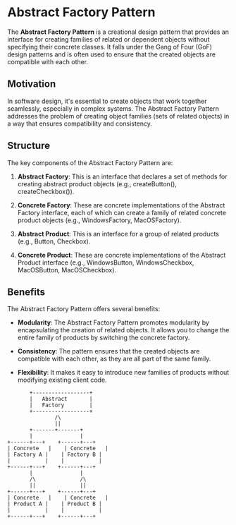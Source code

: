 # Abstract Factory Pattern

The **Abstract Factory Pattern** is a creational design pattern that provides an interface for creating families of related or dependent objects without specifying their concrete classes. It falls under the Gang of Four (GoF) design patterns and is often used to ensure that the created objects are compatible with each other.

## Motivation

In software design, it's essential to create objects that work together seamlessly, especially in complex systems. The Abstract Factory Pattern addresses the problem of creating object families (sets of related objects) in a way that ensures compatibility and consistency.

## Structure

The key components of the Abstract Factory Pattern are:

1. **Abstract Factory**: This is an interface that declares a set of methods for creating abstract product objects (e.g., createButton(), createCheckbox()).

2. **Concrete Factory**: These are concrete implementations of the Abstract Factory interface, each of which can create a family of related concrete product objects (e.g., WindowsFactory, MacOSFactory).

3. **Abstract Product**: This is an interface for a group of related products (e.g., Button, Checkbox).

4. **Concrete Product**: These are concrete implementations of the Abstract Product interface (e.g., WindowsButton, WindowsCheckbox, MacOSButton, MacOSCheckbox).

## Benefits

The Abstract Factory Pattern offers several benefits:

- **Modularity**: The Abstract Factory Pattern promotes modularity by encapsulating the creation of related objects. It allows you to change the entire family of products by switching the concrete factory.

- **Consistency**: The pattern ensures that the created objects are compatible with each other, as they are all part of the same family.

- **Flexibility**: It makes it easy to introduce new families of products without modifying existing client code.


````````
       +------------------+
       |   Abstract       |
       |   Factory        |
       +------------------+
               /\
               ||
       +-------+-------+
       |               |
+------+---+    +------+---+
| Concrete   |    | Concrete   |
| Factory A |    | Factory B |
|           |    |           |
+------+---+    +------+---+
       |               |
       /\              /\
       ||              ||
+------+---+    +------+---+
| Concrete   |    | Concrete   |
| Product A |    | Product B |
|           |    |           |
+------+---+    +------+---+


